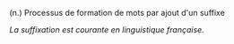 (n.) Processus de formation de mots par ajout d'un suffixe

*La suffixation est courante en linguistique française.*